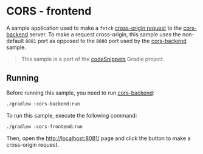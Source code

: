 # CORS - frontend

A sample application used to make a `fetch` [cross-origin request](https://ktor.io/docs/cors.html) to the [cors-backend](../cors-backend) server. To make a request cross-origin, this sample uses the non-default `8081` port as opposed to the `8080` port used by the [cors-backend](../cors-backend) sample.
> This sample is a part of the [codeSnippets](../../README.md) Gradle project.

## Running

Before running this sample, you need to run [cors-backend](../cors-backend):

```bash
./gradlew :cors-backend:run
```

To run this sample, execute the following command:

```bash
./gradlew :cors-frontend:run
```

Then, open the [http://localhost:8081/](http://localhost:8081/) page and click the button to make a cross-origin request.
